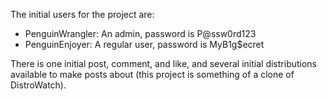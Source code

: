 The initial users for the project are:
- PenguinWrangler: An admin, password is P@ssw0rd123
- PenguinEnjoyer: A regular user, password is MyB1g$ecret

There is one initial post, comment, and like, and several initial distributions available to make posts about (this project is something of a clone of DistroWatch).
